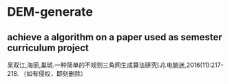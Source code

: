 # DEM-generate
## achieve a algorithm on a paper used as semester curriculum project
吴双江,海丽,巢琥.一种简单的不规则三角网生成算法研究[J].电脑迷,2016(11):217-218.
（如有侵权，即刻删除）


